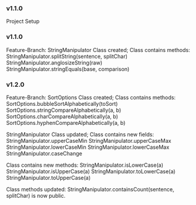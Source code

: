 ### v1.1.0
Project Setup

### v1.1.0
Feature-Branch: StringManipulator Class created;
Class contains methods:
StringManipulator.splitString(sentence, splitChar)
StringManipulator.anglosizeString(raw)
StringManipulator.stringEquals(base, comparison)

### v1.2.0
Feature-Branch: SortOptions Class created;
Class contains methods:
SortOptions.bubbleSortAlphabetically(toSort)
SortOptions.stringCompareAlphabetically(a, b)
SortOptions.charCompareAlphabetically(a, b)
SortOptions.hyphenCompareAlphabetically(a, b)


StringManipulator Class updated;
Class contains new fields:
StringManipulator.upperCaseMin
StringManipulator.upperCaseMax
StringManipulator.lowerCaseMin
StringManipulator.lowerCaseMax
StringManipulator.caseChange

Class contains new methods:
StringManipulator.isLowerCase(a)
StringManipulator.isUpperCase(a)
StringManipulator.toLowerCase(a)
StringManipulator.toUpperCase(a)

Class methods updated:
StringManipulator.containsCount(sentence, splitChar) is now public.